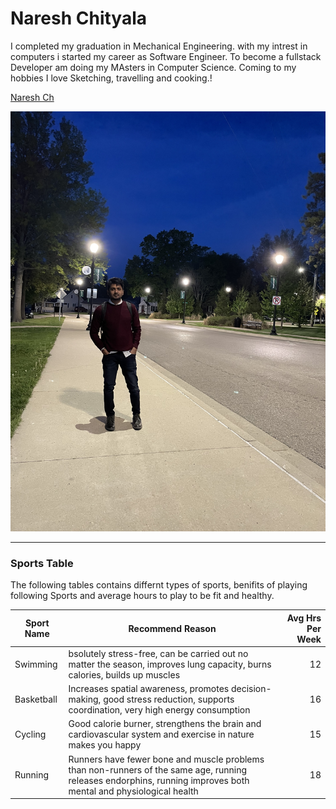 # Naresh Chityala
I completed my graduation in Mechanical Engineering.
with my intrest in computers i started my career as Software Engineer. To become a fullstack Developer am doing my MAsters in Computer Science. Coming to my hobbies I love Sketching, travelling and cooking.!

[Naresh Ch](pic.jpg)

 ![Naresh Ch](pic.jpg)

---
### Sports Table


The following tables contains differnt types of sports, benifits of playing following Sports and average hours to play to be fit and healthy.

| Sport Name | Recommend Reason| Avg Hrs Per Week |
| --- | --- | ---: |
| Swimming | bsolutely stress-free, can be carried out no matter the season, improves lung capacity, burns calories, builds up muscles | 12 |
| Basketball | Increases spatial awareness, promotes decision-making, good stress reduction, supports coordination, very high energy consumption | 16 |
| Cycling | Good calorie burner, strengthens the brain and cardiovascular system and exercise in nature makes you happy| 15 |
| Running | Runners have fewer bone and muscle problems than non-runners of the same age, running releases endorphins, running improves both mental and physiological health | 18 |


